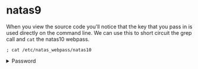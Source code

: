 # natas9

When you view the source code you'll notice that the key that you pass in is used directly on the command line. We can use this to short circuit the grep call and `cat` the natas10 webpass.

`; cat /etc/natas_webpass/natas10`

<details>
  <summary>Password</summary>
  nOpp1igQAkUzaI1GUUjzn1bFVj7xCNzu
</details>
